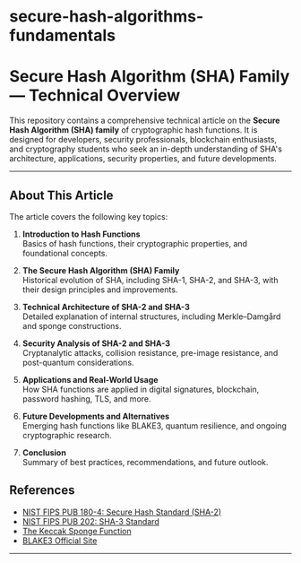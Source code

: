 # secure-hash-algorithms-fundamentals
# Secure Hash Algorithm (SHA) Family — Technical Overview

This repository contains a comprehensive technical article on the **Secure Hash Algorithm (SHA) family** of cryptographic hash functions. It is designed for developers, security professionals, blockchain enthusiasts, and cryptography students who seek an in-depth understanding of SHA's architecture, applications, security properties, and future developments.

---

## About This Article

The article covers the following key topics:

1. **Introduction to Hash Functions**  
   Basics of hash functions, their cryptographic properties, and foundational concepts.

2. **The Secure Hash Algorithm (SHA) Family**  
   Historical evolution of SHA, including SHA-1, SHA-2, and SHA-3, with their design principles and improvements.

3. **Technical Architecture of SHA-2 and SHA-3**  
   Detailed explanation of internal structures, including Merkle–Damgård and sponge constructions.

4. **Security Analysis of SHA-2 and SHA-3**  
   Cryptanalytic attacks, collision resistance, pre-image resistance, and post-quantum considerations.

5. **Applications and Real-World Usage**  
   How SHA functions are applied in digital signatures, blockchain, password hashing, TLS, and more.

6. **Future Developments and Alternatives**  
   Emerging hash functions like BLAKE3, quantum resilience, and ongoing cryptographic research.

7. **Conclusion**  
   Summary of best practices, recommendations, and future outlook.


## References

- [NIST FIPS PUB 180-4: Secure Hash Standard (SHA-2)](https://nvlpubs.nist.gov/nistpubs/FIPS/NIST.FIPS.180-4.pdf)
- [NIST FIPS PUB 202: SHA-3 Standard](https://nvlpubs.nist.gov/nistpubs/FIPS/NIST.FIPS.202.pdf)
- [The Keccak Sponge Function](https://keccak.team/)
- [BLAKE3 Official Site](https://blake3.io)

---

